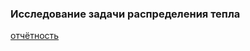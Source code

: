 ### Исследование задачи распределения тепла

[отчётность](https://docs.google.com/spreadsheets/d/1n5roS09U_iK_-5gpyzF0VkNAeh_UfWbhEqdFvP8qw54/edit#gid=0)